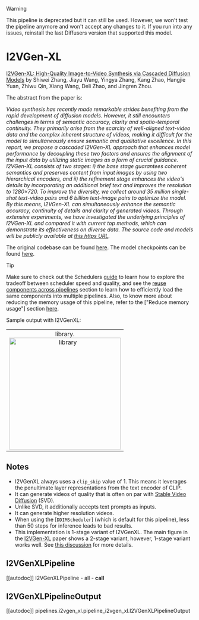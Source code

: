<!--Copyright 2025 The HuggingFace Team. All rights reserved.

Licensed under the Apache License, Version 2.0 (the "License"); you may not use this file except in compliance with
the License. You may obtain a copy of the License at

http://www.apache.org/licenses/LICENSE-2.0

Unless required by applicable law or agreed to in writing, software distributed under the License is distributed on
an "AS IS" BASIS, WITHOUT WARRANTIES OR CONDITIONS OF ANY KIND, either express or implied. See the License for the
specific language governing permissions and limitations under the License.
-->

> [!WARNING]
> This pipeline is deprecated but it can still be used. However, we won't test the pipeline anymore and won't accept any changes to it. If you run into any issues, reinstall the last Diffusers version that supported this model.

# I2VGen-XL

[I2VGen-XL: High-Quality Image-to-Video Synthesis via Cascaded Diffusion Models](https://hf.co/papers/2311.04145.pdf) by Shiwei Zhang, Jiayu Wang, Yingya Zhang, Kang Zhao, Hangjie Yuan, Zhiwu Qin, Xiang Wang, Deli Zhao, and Jingren Zhou.

The abstract from the paper is:

*Video synthesis has recently made remarkable strides benefiting from the rapid development of diffusion models. However, it still encounters challenges in terms of semantic accuracy, clarity and spatio-temporal continuity. They primarily arise from the scarcity of well-aligned text-video data and the complex inherent structure of videos, making it difficult for the model to simultaneously ensure semantic and qualitative excellence. In this report, we propose a cascaded I2VGen-XL approach that enhances model performance by decoupling these two factors and ensures the alignment of the input data by utilizing static images as a form of crucial guidance. I2VGen-XL consists of two stages: i) the base stage guarantees coherent semantics and preserves content from input images by using two hierarchical encoders, and ii) the refinement stage enhances the video's details by incorporating an additional brief text and improves the resolution to 1280×720. To improve the diversity, we collect around 35 million single-shot text-video pairs and 6 billion text-image pairs to optimize the model. By this means, I2VGen-XL can simultaneously enhance the semantic accuracy, continuity of details and clarity of generated videos. Through extensive experiments, we have investigated the underlying principles of I2VGen-XL and compared it with current top methods, which can demonstrate its effectiveness on diverse data. The source code and models will be publicly available at [this https URL](https://i2vgen-xl.github.io/).*

The original codebase can be found [here](https://github.com/ali-vilab/i2vgen-xl/). The model checkpoints can be found [here](https://huggingface.co/ali-vilab/).

> [!TIP]
> Make sure to check out the Schedulers [guide](../../using-diffusers/schedulers) to learn how to explore the tradeoff between scheduler speed and quality, and see the [reuse components across pipelines](../../using-diffusers/loading#reuse-a-pipeline) section to learn how to efficiently load the same components into multiple pipelines. Also, to know more about reducing the memory usage of this pipeline, refer to the ["Reduce memory usage"] section [here](../../using-diffusers/svd#reduce-memory-usage).

Sample output with I2VGenXL:

<table>
    <tr>
        <td><center>
        library.
        <br>
        <img src="https://huggingface.co/datasets/huggingface/documentation-images/resolve/main/diffusers/i2vgen-xl-example.gif"
            alt="library"
            style="width: 300px;" />
        </center></td>
    </tr>
</table>

## Notes

* I2VGenXL always uses a `clip_skip` value of 1. This means it leverages the penultimate layer representations from the text encoder of CLIP.
* It can generate videos of quality that is often on par with [Stable Video Diffusion](../../using-diffusers/svd) (SVD).
* Unlike SVD, it additionally accepts text prompts as inputs.
* It can generate higher resolution videos.
* When using the [`DDIMScheduler`] (which is default for this pipeline), less than 50 steps for inference leads to bad results.
* This implementation is 1-stage variant of I2VGenXL. The main figure in the [I2VGen-XL](https://huggingface.co/papers/2311.04145) paper shows a 2-stage variant, however, 1-stage variant works well. See [this discussion](https://github.com/huggingface/diffusers/discussions/7952) for more details.

## I2VGenXLPipeline
[[autodoc]] I2VGenXLPipeline
	- all
	- __call__

## I2VGenXLPipelineOutput
[[autodoc]] pipelines.i2vgen_xl.pipeline_i2vgen_xl.I2VGenXLPipelineOutput